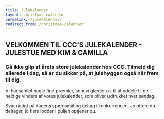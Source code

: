 ```yaml
---
title: Julekalender
layout: christmas-calendar
permalink: /julekalender/
redirect_from: /christmas-calendar/
---
```

## VELKOMMEN TIL CCC'S JULEKALENDER - JULESTUE MED KIM & CAMILLA


### Gå ikke glip af årets store julekalender hos CCC. Tilmeld dig allerede i dag, så er du sikker på, at julehyggen også når frem til dig.

Vi har samlet nogle fine præmier, som vi glæder os til at uddele til de heldige vindere af vores julekalender, som bliver udtrukket hver søndag.

Svar rigtigt på dagens spørgsmål og deltag i konkurrencen. Jo oftere du deltager, jo flere lodder i puljen optjener du.

